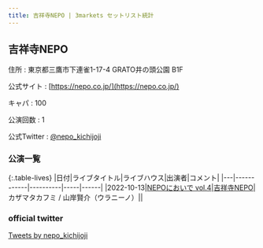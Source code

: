 ```yaml
---
title: 吉祥寺NEPO | 3markets セットリスト統計
---
```

## 吉祥寺NEPO

住所
:    東京都三鷹市下連雀1-17-4 GRATO井の頭公園 B1F

公式サイト
:    [https://nepo.co.jp/](https://nepo.co.jp/)

キャパ
:    100

公演回数
: 1


公式Twitter
: <a href="https://twitter.com/nepo_kichijoji">@nepo_kichijoji</a>


### 公演一覧

{:.table-lives}
|日付|ライブタイトル|ライブハウス|出演者|コメント|
|---|------------|----------|-----|------|
|<span class="nowrap">2022-10-13</span>|[NEPOにおいで vol.4](live040.html)|[吉祥寺NEPO](livehouse044.html)|カザマタカフミ / 山岸賢介（ウラニーノ）||



### official twitter

<a class="twitter-timeline" href="https://twitter.com/nepo_kichijoji?ref_src=twsrc%5Etfw">Tweets by nepo_kichijoji</a> <script async src="https://platform.twitter.com/widgets.js" charset="utf-8"></script>